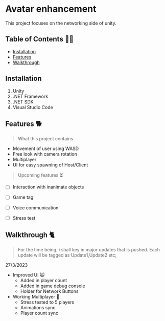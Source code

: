 # Avatar enhancement

This project focuses on the networking side of unity.

## Table of Contents :ok_man:

- [Installation](#installation)
- [Features](#features)
- [Walkthrough](#walktrhough)

## Installation

1.  Unity
2. .NET Framework
3. .NET SDK
4.  Visual Studio Code

## Features :dog2:

> What this project contains
* Movement of user using WASD
* Free look with camera rotation
* Multiplayer 
* UI for easy spawning of Host/Client

> Upcoming features :hourglass_flowing_sand:
- [ ] Interaction with inanimate objects
- [ ] Game tag
- [ ] Voice communication
- [ ] Stress test


## Walkthrough :cat2:
> For the time being, i shall key in major updates that is pushed. Each update will be tagged as Update1,Update2 etc;

27/3/2023
- Improved UI :scream_cat:
    * Added in player count
    * Added in game debug console
    * Holder for Network Buttons
- Working Multiplayer :100:
    * Stress tested to 5 players
    * Animations sync
    * Player count sync
